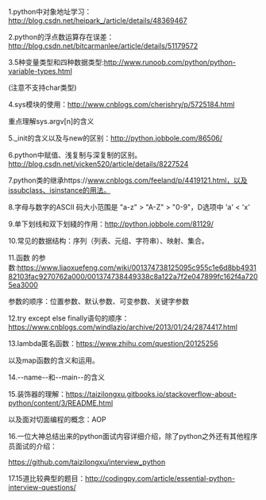 1.python中对象地址学习：http://blog.csdn.net/heipark_/article/details/48369467

2.python的浮点数运算存在误差：http://blog.csdn.net/bitcarmanlee/article/details/51179572

3.5种变量类型和四种数据类型:http://www.runoob.com/python/python-variable-types.html

(注意不支持char类型)

4.sys模块的使用：http://www.cnblogs.com/cherishry/p/5725184.html

重点理解sys.argv[n]的含义

5._init的含义以及与new的区别：http://python.jobbole.com/86506/

6.python中赋值、浅复制与深复制的区别。http://blog.csdn.net/vicken520/article/details/8227524

7.python类的继承https://www.cnblogs.com/feeland/p/4419121.html，以及issubclass、isinstance的用法。

8.字母与数字的ASCII 码大小范围是 "a-z" > "A-Z" > "0-9"，D选项中 'a' < 'x'

9.单下划线和双下划綫的作用：http://python.jobbole.com/81129/

10.常见的数据结构：序列（列表、元组、字符串）、映射、集合。

11.函数 的参数:https://www.liaoxuefeng.com/wiki/001374738125095c955c1e6d8bb493182103fac9270762a000/001374738449338c8a122a7f2e047899fc162f4a7205ea3000

参数的顺序：位置参数、默认参数、可变参数、关键字参数

12.try except else finally语句的顺序：https://www.cnblogs.com/windlazio/archive/2013/01/24/2874417.html

13.lambda匿名函数：https://www.zhihu.com/question/20125256

以及map函数的含义和运用。

14.--name--和--main--的含义

15.装饰器的理解：https://taizilongxu.gitbooks.io/stackoverflow-about-python/content/3/README.html

以及面对切面编程的概念：AOP

16.一位大神总结出来的python面试内容详细介绍，除了python之外还有其他程序员面试的介绍：

https://github.com/taizilongxu/interview_python

17.15道比较典型的题目：http://codingpy.com/article/essential-python-interview-questions/